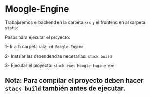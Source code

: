 # Moogle-Engine

Trabajaremos el backend en la carpeta `src` y el frontend en al carpeta `static`.

Pasos para ejecutar el proyecto: 

1- Ir a la carpeta raíz: `cd Moogle-Engine`

2- Instalar las dependencias necesarias: `stack build`

3- Ejecutar el proyecto: `stack exec Moogle-Engine-exe`

## Nota: Para compilar el proyecto deben hacer `stack build` también antes de ejecutar.
